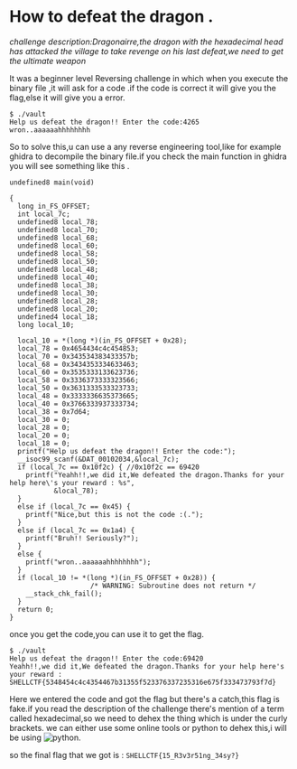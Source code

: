 # How to defeat the dragon .

*challenge description:Dragonairre,the dragon with the hexadecimal head has attacked the village to take revenge on his last defeat,we need to get the ultimate weapon*

It was a beginner level Reversing challenge in which when you execute the binary file ,it will ask for a code .if the code is correct it will give you the flag,else it will give you a error.

```
$ ./vault 
Help us defeat the dragon!! Enter the code:4265
wron..aaaaaahhhhhhhh
```
So to solve this,u can use a any reverse engineering tool,like for example ghidra to decompile the binary file.if you check the main function in ghidra you will see something like this .
```
undefined8 main(void)

{
  long in_FS_OFFSET;
  int local_7c;
  undefined8 local_78;
  undefined8 local_70;
  undefined8 local_68;
  undefined8 local_60;
  undefined8 local_58;
  undefined8 local_50;
  undefined8 local_48;
  undefined8 local_40;
  undefined8 local_38;
  undefined8 local_30;
  undefined8 local_28;
  undefined8 local_20;
  undefined4 local_18;
  long local_10;
  
  local_10 = *(long *)(in_FS_OFFSET + 0x28);
  local_78 = 0x4654434c4c454853;
  local_70 = 0x343534383433357b;
  local_68 = 0x3434353334633463;
  local_60 = 0x3535333133623736;
  local_58 = 0x3336373333323566;
  local_50 = 0x3631333533323733;
  local_48 = 0x3333336635373665;
  local_40 = 0x3766333937333734;
  local_38 = 0x7d64;
  local_30 = 0;
  local_28 = 0;
  local_20 = 0;
  local_18 = 0;
  printf("Help us defeat the dragon!! Enter the code:");
  __isoc99_scanf(&DAT_00102034,&local_7c);
  if (local_7c == 0x10f2c) { //0x10f2c == 69420
    printf("Yeahh!!,we did it,We defeated the dragon.Thanks for your help here\'s your reward : %s",
           &local_78);
  }
  else if (local_7c == 0x45) {
    printf("Nice,but this is not the code :(.");
  }
  else if (local_7c == 0x1a4) {
    printf("Bruh!! Seriously?");
  }
  else {
    printf("wron..aaaaaahhhhhhhh");
  }
  if (local_10 != *(long *)(in_FS_OFFSET + 0x28)) {
                    /* WARNING: Subroutine does not return */
    __stack_chk_fail();
  }
  return 0;
}
```

once you get the code,you can use it to get the flag.
```
$ ./vault 
Help us defeat the dragon!! Enter the code:69420
Yeahh!!,we did it,We defeated the dragon.Thanks for your help here's your reward : SHELLCTF{5348454c4c4354467b31355f523376337235316e675f333473793f7d}
```
Here we entered the code and got the flag but there's a catch,this flag is fake.if you read the description of the challenge there's mention of a term called hexadecimal,so we need to dehex the thing which is under the curly brackets.
we can either use some online tools or python to dehex this,i will be using ![python]().

so the final flag that we got is : `SHELLCTF{15_R3v3r51ng_34sy?}`